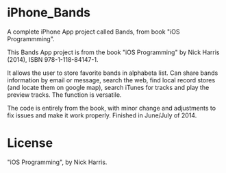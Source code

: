 iPhone_Bands
============

A complete iPhone App project called Bands, from book "iOS Programmming".

This Bands App project is from the book "iOS Programming" by Nick Harris (2014), ISBN 978-1-118-84147-1.

It allows the user to store favorite bands in alphabeta list. Can share bands information by email or message, search the web, find local record stores (and locate them on google map), search iTunes for tracks and play the preview tracks. The function is versatile.

The code is entirely from the book, with minor change and adjustments to fix issues and make it work properly. Finished in June/July of 2014.

License
======

"iOS Programming", by Nick Harris.
